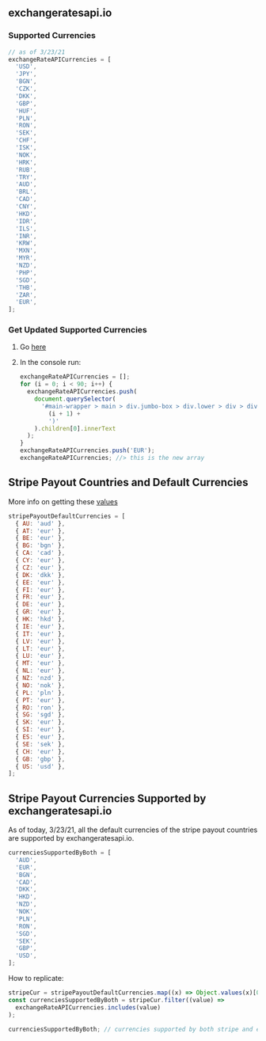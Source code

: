 ## exchangeratesapi.io

### Supported Currencies

```javascript
// as of 3/23/21
exchangeRateAPICurrencies = [
  'USD',
  'JPY',
  'BGN',
  'CZK',
  'DKK',
  'GBP',
  'HUF',
  'PLN',
  'RON',
  'SEK',
  'CHF',
  'ISK',
  'NOK',
  'HRK',
  'RUB',
  'TRY',
  'AUD',
  'BRL',
  'CAD',
  'CNY',
  'HKD',
  'IDR',
  'ILS',
  'INR',
  'KRW',
  'MXN',
  'MYR',
  'NZD',
  'PHP',
  'SGD',
  'THB',
  'ZAR',
  'EUR',
];
```

### Get Updated Supported Currencies

1. Go [here](https://www.ecb.europa.eu/stats/policy_and_exchange_rates/euro_reference_exchange_rates/html/index.en.html)
1. In the console run:

   ```javascript
   exchangeRateAPICurrencies = [];
   for (i = 0; i < 90; i++) {
     exchangeRateAPICurrencies.push(
       document.querySelector(
         '#main-wrapper > main > div.jumbo-box > div.lower > div > div > table > tbody > tr:nth-child(' +
           (i + 1) +
           ')'
       ).children[0].innerText
     );
   }
   exchangeRateAPICurrencies.push('EUR');
   exchangeRateAPICurrencies; //> this is the new array
   ```

## Stripe Payout Countries and Default Currencies

More info on getting these [values](https://github.com/DashBarkHuss/100-days-of-code/blob/master/post-log-2021.mdupdate-2-23-2)

```javascript
stripePayoutDefaultCurrencies = [
  { AU: 'aud' },
  { AT: 'eur' },
  { BE: 'eur' },
  { BG: 'bgn' },
  { CA: 'cad' },
  { CY: 'eur' },
  { CZ: 'eur' },
  { DK: 'dkk' },
  { EE: 'eur' },
  { FI: 'eur' },
  { FR: 'eur' },
  { DE: 'eur' },
  { GR: 'eur' },
  { HK: 'hkd' },
  { IE: 'eur' },
  { IT: 'eur' },
  { LV: 'eur' },
  { LT: 'eur' },
  { LU: 'eur' },
  { MT: 'eur' },
  { NL: 'eur' },
  { NZ: 'nzd' },
  { NO: 'nok' },
  { PL: 'pln' },
  { PT: 'eur' },
  { RO: 'ron' },
  { SG: 'sgd' },
  { SK: 'eur' },
  { SI: 'eur' },
  { ES: 'eur' },
  { SE: 'sek' },
  { CH: 'eur' },
  { GB: 'gbp' },
  { US: 'usd' },
];
```

## Stripe Payout Currencies Supported by exchangeratesapi.io

As of today, 3/23/21, all the default currencies of the stripe payout countries are supported by exchangeratesapi.io.

```javascript
currenciesSupportedByBoth = [
  'AUD',
  'EUR',
  'BGN',
  'CAD',
  'DKK',
  'HKD',
  'NZD',
  'NOK',
  'PLN',
  'RON',
  'SGD',
  'SEK',
  'GBP',
  'USD',
];
```

How to replicate:

```javascript
stripeCur = stripePayoutDefaultCurrencies.map((x) => Object.values(x)[0].toUpperCase());
const currenciesSupportedByBoth = stripeCur.filter((value) =>
  exchangeRateAPICurrencies.includes(value)
);

currenciesSupportedByBoth; // currencies supported by both stripe and ech
```
